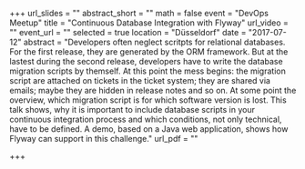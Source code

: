 +++
url_slides = ""
abstract_short = ""
math = false
event = "DevOps Meetup"
title = "Continuous Database Integration with Flyway"
url_video = ""
event_url = ""
selected = true
location = "Düsseldorf"
date = "2017-07-12"
abstract = "Developers often neglect scritpts for relational databases.  For the first release, they are generated by the ORM framework. But at the lastest during the second release, developers have to write the database migration scripts by themself. At this point the mess begins: the migration script are attached on tickets in the ticket system; they are shared via emails; maybe they are hidden in release notes and so on. At some point the overview, which migration script is for which software version is lost. This talk shows, why it is important to include database scripts in your continuous integration process and which conditions, not only technical,  have to be defined. A demo, based on a Java web application, shows how Flyway can support in this challenge."
url_pdf = ""

+++
